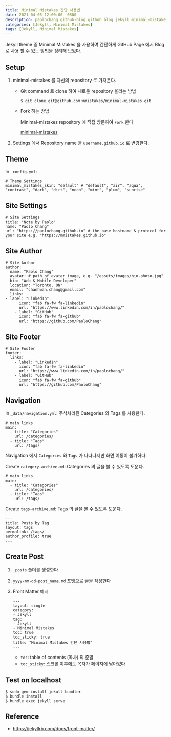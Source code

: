 ```yaml
---
title: Minimal Mistakes 간단 사용법
date: 2021-04-05 12:00:00 -0500
description: paolochang github-blog github blog jekyll minimal-mistake
categories: [Jekyll, Minimal Mistakes]
tags: [Jekyll, Minimal Mistakes]
---
```


Jekyll theme 중 Minimal Mistakes 을 사용하여 간단하게 GitHub Page 에서 Blog 로 사용 할 수 있는 방법을 정리해 보았다.

## Setup

1. minimal-mistakes 를 자신의 repository 로 가져온다.

   - Git command 로 clone 하여 새로운 repository 올리는 방법

     ```
     $ git clone git@github.com:mmistakes/minimal-mistakes.git
     ```

   - Fork 하는 방법

     Minimal-mistakes repository 에 직접 방문하여 `Fork` 한다

     [minimal-mistakes](https://github.com/mmistakes/minimal-mistakes)

2. Settings 에서 Repository name 을 `username.github.io` 로 변경한다.

## Theme

In `_config.yml`:

```
# Theme Settings
minimal_mistakes_skin: "default" # "default", "air", "aqua", "contrast", "dark", "dirt", "neon", "mint", "plum", "sunrise"
```

## Site Settings

```
# Site Settings
title: "Note by Paolo"
name: "Paolo Chang"
url: "https://paolochang.github.io" # the base hostname & protocol for your site e.g. "https://mmistakes.github.io"

```

## Site Author

```
# Site Author
author:
  name: "Paolo Chang"
  avatar: # path of avatar image, e.g. "/assets/images/bio-photo.jpg"
  bio: "Web & Mobile Developer"
  location: "Toronto. ON"
  email: "chanhwan.chang@gmail.com"
  links:
- label: "LinkedIn"
      icon: "fab fa-fw fa-linkedin"
      url: "https://www.linkedin.com/in/paolochang/"
    - label: "GitHub"
      icon: "fab fa-fw fa-github"
      url: "https://github.com/PaoloChang"
```

## Site Footer

```
# Site Footer
footer:
  links:
    - label: "LinkedIn"
      icon: "fab fa-fw fa-linkedin"
      url: "https://www.linkedin.com/in/paolochang/"
    - label: "GitHub"
      icon: "fab fa-fw fa-github"
      url: "https://github.com/PaoloChang"
```

## Navigation

In `_data/navigation.yml`: 주석처리된 Categories 와 Tags 를 사용한다.

```
# main links
main:
  - title: "Categories"
    url: /categories/
  - title: "Tags"
    url: /tags/
```

Navigation 에서 `Categories` 와 `Tags` 가 나타나지만 화면 이동이 불가하다.

Create `category-archive.md`: Categories 의 글을 볼 수 있도록 도운다.

```
# main links
main:
  - title: "Categories"
    url: /categories/
  - title: "Tags"
    url: /tags/
```

Create `tags-archive.md`: Tags 의 글을 볼 수 있도록 도운다.

```
---
title: Posts by Tag
layout: tags
permalink: /tags/
author_profile: true
---
```

## Create Post

1. `_posts` 폴더를 생성한다
2. `yyyy-mm-dd-post_name.md` 포맷으로 글을 작성한다
3. Front Matter 예시

   ```
   ---
   layout: single
   category:
   - Jekyll
   tag:
   - Jekyll
   - Minimal Mistakes
   toc: true
   toc_sticky: true
   title: "Minimal Mistakes 간단 사용법"
   ---
   ```

   - `toc`: table of contents (목차) 의 준말
   - `toc_sticky`: 스크롤 이후에도 목차가 페이지에 남아있다

## Test on localhost

```
$ sudo gem install jekull bundler
$ bundle install
$ bundle exec jekyll serve
```

## Reference

- https://jekyllrb.com/docs/front-matter/
